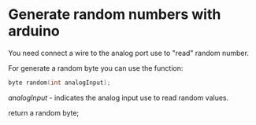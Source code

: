 # Generate random numbers with arduino

You need connect a wire to the analog port use to "read" random number.

For generate a random byte you can use the function:
```C
byte random(int analogInput);
```

*analogInput* - indicates the analog input use to read random values.

return a random byte;
